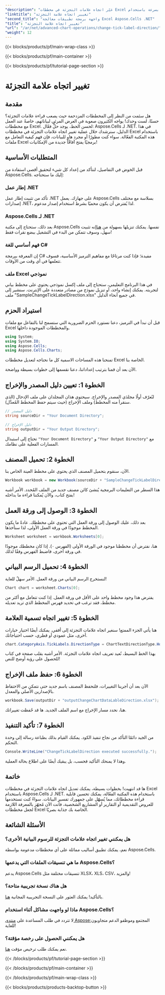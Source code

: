 ```yaml
---
"description": "غيّر اتجاه علامات التجزئة في مخططات Excel بسرعة باستخدام Aspose.Cells لـ .NET. اتبع هذا الدليل لتنفيذ سلس."
"linktitle": "تغيير اتجاه علامة التجزئة"
"second_title": "واجهة برمجة تطبيقات معالجة Excel Aspose.Cells .NET"
"title": "تغيير اتجاه علامة التجزئة"
"url": "/ar/net/advanced-chart-operations/change-tick-label-direction/"
"weight": 12
---
```


{{< blocks/products/pf/main-wrap-class >}}

{{< blocks/products/pf/main-container >}}

{{< blocks/products/pf/tutorial-page-section >}}

# تغيير اتجاه علامة التجزئة

## مقدمة

هل سئمت من النظر إلى المخططات المزدحمة حيث يصعب قراءة علامات التجزئة؟ حسنًا، لست وحدك! يواجه الكثيرون صعوبة في العرض المرئي لبياناتهم، خاصةً عند العمل مع مخططات Excel. لحسن الحظ، يوجد حلٌّ فعّال: Aspose.Cells لـ .NET. في هذا الدليل، سنرشدك خلال عملية تغيير اتجاه علامات التجزئة في مخططات Excel باستخدام هذه المكتبة الفعّالة. سواء كنت مطورًا أو مجرد هاوٍ للبيانات، فإن فهم كيفية التعامل مع ملفات Excel برمجيًا يفتح آفاقًا جديدة من الإمكانيات!

## المتطلبات الأساسية

قبل الخوض في التفاصيل، لنتأكد من إعداد كل شيء لتحقيق أقصى استفادة من Aspose.Cells. إليك ما ستحتاجه:

### إطار عمل .NET

تأكد من تثبيت إطار عمل .NET على جهازك. يعمل Aspose.Cells بسلاسة مع مختلف إصدارات .NET، لذا يُفترض أن يكون محميًا بشرط استخدام إصدار مدعوم.

### Aspose.Cells لـ .NET

بعد ذلك، ستحتاج إلى مكتبة Aspose.Cells نفسها. يمكنك تنزيلها بسهولة من [هنا](https://releases.aspose.com/cells/net/)إنه تثبيت سهل، وسوف تتمكن من البدء في التشغيل ببضع نقرات فقط!

### فهم أساسي للغة C#

إن المعرفة ببرمجة C# مفيدة؛ فإذا كنت مرتاحًا مع مفاهيم الترميز الأساسية، فسوف تتعلمها في أي وقت من الأوقات. 

### ملف Excel نموذجي

في هذا البرنامج التعليمي، ستحتاج إلى ملف إكسل نموذجي يحتوي على مخطط بياني لتجربته. يمكنك إنشاء واحد، أو تنزيل نموذج من مصادر متعددة على الإنترنت. سنشير إلى ملف "SampleChangeTickLabelDirection.xlsx" في جميع أنحاء الدليل.

## استيراد الحزم

قبل أن نبدأ في الترميز، دعنا نستورد الحزم الضرورية التي ستسمح لنا بالتفاعل مع ملفات Excel والمخططات الموجودة داخلها.

```csharp
using System;
using System.IO;
using Aspose.Cells;
using Aspose.Cells.Charts;
```

تمنحنا هذه المساحات الاسمية كل ما نحتاجه لتعديل مخططات Excel الخاصة بنا. 

الآن بعد أن قمنا بترتيب إعداداتنا، دعنا نقسمها إلى خطوات بسيطة وواضحة.

## الخطوة 1: تعيين دليل المصدر والإخراج

لنُعرّف أولًا مجلدَي المصدر والإخراج. سيحتوي هذان المجلدان على ملف الإدخال (الذي سنقرأ منه المخطط) وملف الإخراج (حيث سيتم حفظ المخطط المُعدَّل).

```csharp
// دليل المصدر
string sourceDir = "Your Document Directory";

// دليل الإخراج
string outputDir = "Your Output Directory";
```

تحتاج إلى استبدال `"Your Document Directory"` و `"Your Output Directory"` مع المسارات الفعلية على نظامك. 

## الخطوة 2: تحميل المصنف

الآن، سنقوم بتحميل المصنف الذي يحتوي على مخطط العينة الخاص بنا. 

```csharp
Workbook workbook = new Workbook(sourceDir + "SampleChangeTickLabelDirection.xlsx");
```

هذا السطر من التعليمات البرمجية يُنشئ كائن مصنف جديد من الملف المُحدد. الأمر أشبه بفتح كتاب، والآن يُمكننا قراءة ما بداخله!

## الخطوة 3: الوصول إلى ورقة العمل

بعد ذلك، عليك الوصول إلى ورقة العمل التي تحتوي على مخططك. عادةً ما يكون المخطط موجودًا في ورقة العمل الأولى، لذا سنأخذها.

```csharp
Worksheet worksheet = workbook.Worksheets[0];
```

هنا، نفترض أن مخططنا موجود في الورقة الأولى (الفهرس ٠). إذا كان مخططك موجودًا في ورقة أخرى، فاضبط الفهرس وفقًا لذلك. 

## الخطوة 4: تحميل الرسم البياني

لنستخرج الرسم البياني من ورقة العمل. الأمر سهلٌ للغاية!

```csharp
Chart chart = worksheet.Charts[0];
```

يفترض هذا وجود مخطط واحد على الأقل في ورقة العمل. إذا كنت تتعامل مع أكثر من مخطط، فقد ترغب في تحديد فهرس المخطط الذي تريد تعديله.

## الخطوة 5: تغيير اتجاه تسمية العلامة

هنا يأتي الجزء الممتع! سنغير اتجاه علامات التجزئة إلى أفقي. يمكنك أيضًا اختيار خيارات أخرى، مثل عمودي أو قطري، حسب احتياجاتك.

```csharp
chart.CategoryAxis.TickLabels.DirectionType = ChartTextDirectionType.Horizontal;
```

بهذا الخط البسيط، نُعيد تعريف اتجاه علامات التجزئة. الأمر أشبه بقلب صفحة في كتاب للحصول على رؤية أوضح للنص!

## الخطوة 6: حفظ ملف الإخراج

الآن بعد أن أجرينا التغييرات، فلنحفظ المصنف باسم جديد حتى نتمكن من الاحتفاظ بالإصدارين الأصلي والمعدل.

```csharp
workbook.Save(outputDir + "outputChangeChartDataLableDirection.xlsx");
```

هنا، نحدد مسار الإخراج مع اسم الملف الجديد. ها قد حُفظت تغييراتك.

## الخطوة 7: تأكيد التنفيذ

من الجيد دائمًا التأكد من نجاح تنفيذ الكود. يمكنك القيام بذلك بطباعة رسالة إلى وحدة التحكم.

```csharp
Console.WriteLine("ChangeTickLabelDirection executed successfully.");
```

وهذا لا يمنحك التأكيد فحسب، بل يبقيك أيضًا على اطلاع بحالة العملية. 

## خاتمة

ها قد انتهيت! بخطوات بسيطة، يمكنك تعديل اتجاه علامات التجزئة في مخططات Excel باستخدام Aspose.Cells لـ .NET. باستخدام هذه المكتبة الفعّالة، يمكنك تحسين قابلية قراءة مخططاتك، مما يُسهّل على جمهورك تفسير البيانات. سواءً كنت تستخدمها للعروض التقديمية أو التقارير أو المشاريع الشخصية، فأنت الآن مُجهّز بالمعرفة اللازمة لجعل مخططات Excel الخاصة بك جذابة بصريًا.

## الأسئلة الشائعة

### هل يمكنني تغيير اتجاه علامات التجزئة للرسوم البيانية الأخرى؟  
نعم، يمكنك تطبيق أساليب مماثلة على أي مخططات مدعومة بواسطة Aspose.Cells.

### ما هي تنسيقات الملفات التي يدعمها Aspose.Cells؟  
يدعم Aspose.Cells تنسيقات مختلفة مثل XLSX، XLS، CSV، والمزيد!

### هل هناك نسخة تجريبية متاحة؟  
بالتأكيد! يمكنك العثور على النسخة التجريبية المجانية [هنا](https://releases.aspose.com/).

### ماذا لو واجهت مشاكل أثناء استخدام Aspose.Cells؟  
لا تتردد في طلب المساعدة على [منتدى Aspose](https://forum.aspose.com/c/cells/9);المجتمع وموظفو الدعم متجاوبون للغاية!

### هل يمكنني الحصول على رخصة مؤقتة؟  
نعم يمكنك طلب ترخيص مؤقت [هنا](https://purchase.aspose.com/temporary-license/).

{{< /blocks/products/pf/tutorial-page-section >}}

{{< /blocks/products/pf/main-container >}}

{{< /blocks/products/pf/main-wrap-class >}}

{{< blocks/products/products-backtop-button >}}